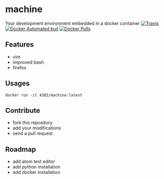 # machine
Your development environment embedded in a docker container
[![Travis](https://img.shields.io/travis/4383/machine.svg)]()
[![Docker Automated buil](https://img.shields.io/docker/automated/4383/machine.svg)]()
[![Docker Pulls](https://img.shields.io/docker/pulls/4383/machine.svg)]()

## Features
- vim
- improved bash
- firefox

## Usages
```shell
docker run -it 4383/machine:latest
```
## Contribute
- fork this repository
- add your modifications
- send a pull request

## Roadmap
- add atom text editor
- add python installation
- add docker installation
